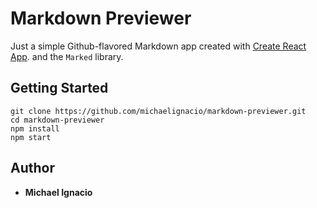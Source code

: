 # Markdown Previewer

Just a simple Github-flavored Markdown app created with [Create React App](https://github.com/facebookincubator/create-react-app). and the `Marked` library.

## Getting Started

```
git clone https://github.com/michaelignacio/markdown-previewer.git
cd markdown-previewer
npm install
npm start
```

## Author

* **Michael Ignacio** 
